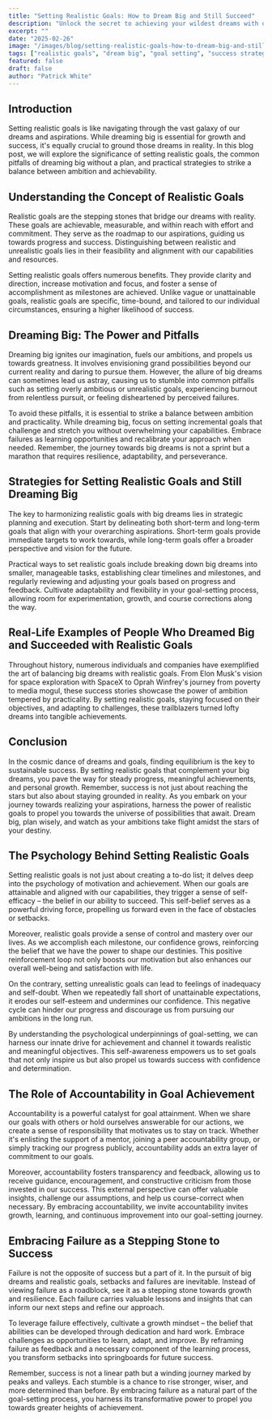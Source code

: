 ```yaml
---
title: "Setting Realistic Goals: How to Dream Big and Still Succeed"
description: "Unlock the secret to achieving your wildest dreams with our blog post on "Setting Realistic Goals: How to Dream Big and Still Succeed." Discover the power of balancing ambition with practicality for ultimate success."
excerpt: ""
date: "2025-02-26"
image: "/images/blog/setting-realistic-goals-how-to-dream-big-and-still-succeed-1740602289.png"
tags: ["realistic goals", "dream big", "goal setting", "success strategies", "ambition vs achievability"]
featured: false
draft: false
author: "Patrick White"
---
```

## Introduction

Setting realistic goals is like navigating through the vast galaxy of our dreams and aspirations. While dreaming big is essential for growth and success, it's equally crucial to ground those dreams in reality. In this blog post, we will explore the significance of setting realistic goals, the common pitfalls of dreaming big without a plan, and practical strategies to strike a balance between ambition and achievability.

## Understanding the Concept of Realistic Goals

Realistic goals are the stepping stones that bridge our dreams with reality. These goals are achievable, measurable, and within reach with effort and commitment. They serve as the roadmap to our aspirations, guiding us towards progress and success. Distinguishing between realistic and unrealistic goals lies in their feasibility and alignment with our capabilities and resources.

Setting realistic goals offers numerous benefits. They provide clarity and direction, increase motivation and focus, and foster a sense of accomplishment as milestones are achieved. Unlike vague or unattainable goals, realistic goals are specific, time-bound, and tailored to our individual circumstances, ensuring a higher likelihood of success.

## Dreaming Big: The Power and Pitfalls

Dreaming big ignites our imagination, fuels our ambitions, and propels us towards greatness. It involves envisioning grand possibilities beyond our current reality and daring to pursue them. However, the allure of big dreams can sometimes lead us astray, causing us to stumble into common pitfalls such as setting overly ambitious or unrealistic goals, experiencing burnout from relentless pursuit, or feeling disheartened by perceived failures.

To avoid these pitfalls, it is essential to strike a balance between ambition and practicality. While dreaming big, focus on setting incremental goals that challenge and stretch you without overwhelming your capabilities. Embrace failures as learning opportunities and recalibrate your approach when needed. Remember, the journey towards big dreams is not a sprint but a marathon that requires resilience, adaptability, and perseverance.

## Strategies for Setting Realistic Goals and Still Dreaming Big

The key to harmonizing realistic goals with big dreams lies in strategic planning and execution. Start by delineating both short-term and long-term goals that align with your overarching aspirations. Short-term goals provide immediate targets to work towards, while long-term goals offer a broader perspective and vision for the future.

Practical ways to set realistic goals include breaking down big dreams into smaller, manageable tasks, establishing clear timelines and milestones, and regularly reviewing and adjusting your goals based on progress and feedback. Cultivate adaptability and flexibility in your goal-setting process, allowing room for experimentation, growth, and course corrections along the way.

## Real-Life Examples of People Who Dreamed Big and Succeeded with Realistic Goals

Throughout history, numerous individuals and companies have exemplified the art of balancing big dreams with realistic goals. From Elon Musk's vision for space exploration with SpaceX to Oprah Winfrey's journey from poverty to media mogul, these success stories showcase the power of ambition tempered by practicality. By setting realistic goals, staying focused on their objectives, and adapting to challenges, these trailblazers turned lofty dreams into tangible achievements.

## Conclusion

In the cosmic dance of dreams and goals, finding equilibrium is the key to sustainable success. By setting realistic goals that complement your big dreams, you pave the way for steady progress, meaningful achievements, and personal growth. Remember, success is not just about reaching the stars but also about staying grounded in reality. As you embark on your journey towards realizing your aspirations, harness the power of realistic goals to propel you towards the universe of possibilities that await. Dream big, plan wisely, and watch as your ambitions take flight amidst the stars of your destiny.

## The Psychology Behind Setting Realistic Goals

Setting realistic goals is not just about creating a to-do list; it delves deep into the psychology of motivation and achievement. When our goals are attainable and aligned with our capabilities, they trigger a sense of self-efficacy – the belief in our ability to succeed. This self-belief serves as a powerful driving force, propelling us forward even in the face of obstacles or setbacks.

Moreover, realistic goals provide a sense of control and mastery over our lives. As we accomplish each milestone, our confidence grows, reinforcing the belief that we have the power to shape our destinies. This positive reinforcement loop not only boosts our motivation but also enhances our overall well-being and satisfaction with life.

On the contrary, setting unrealistic goals can lead to feelings of inadequacy and self-doubt. When we repeatedly fall short of unattainable expectations, it erodes our self-esteem and undermines our confidence. This negative cycle can hinder our progress and discourage us from pursuing our ambitions in the long run.

By understanding the psychological underpinnings of goal-setting, we can harness our innate drive for achievement and channel it towards realistic and meaningful objectives. This self-awareness empowers us to set goals that not only inspire us but also propel us towards success with confidence and determination.

## The Role of Accountability in Goal Achievement

Accountability is a powerful catalyst for goal attainment. When we share our goals with others or hold ourselves answerable for our actions, we create a sense of responsibility that motivates us to stay on track. Whether it's enlisting the support of a mentor, joining a peer accountability group, or simply tracking our progress publicly, accountability adds an extra layer of commitment to our goals.

Moreover, accountability fosters transparency and feedback, allowing us to receive guidance, encouragement, and constructive criticism from those invested in our success. This external perspective can offer valuable insights, challenge our assumptions, and help us course-correct when necessary. By embracing accountability, we invite accountability invites growth, learning, and continuous improvement into our goal-setting journey.

## Embracing Failure as a Stepping Stone to Success

Failure is not the opposite of success but a part of it. In the pursuit of big dreams and realistic goals, setbacks and failures are inevitable. Instead of viewing failure as a roadblock, see it as a stepping stone towards growth and resilience. Each failure carries valuable lessons and insights that can inform our next steps and refine our approach.

To leverage failure effectively, cultivate a growth mindset – the belief that abilities can be developed through dedication and hard work. Embrace challenges as opportunities to learn, adapt, and improve. By reframing failure as feedback and a necessary component of the learning process, you transform setbacks into springboards for future success.

Remember, success is not a linear path but a winding journey marked by peaks and valleys. Each stumble is a chance to rise stronger, wiser, and more determined than before. By embracing failure as a natural part of the goal-setting process, you harness its transformative power to propel you towards greater heights of achievement.